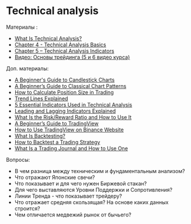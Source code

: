 # Technical analysis


Материалы : 
* [What Is Technical Analysis?](https://academy.binance.com/ru/articles/what-is-technical-analysis)
* [Chapter 4 - Technical Analysis Basics](https://academy.binance.com/en/articles/a-complete-guide-to-cryptocurrency-trading-for-beginners#what-is-a-long-position)
* [Chapter 5 – Technical Analysis Indicators](https://academy.binance.com/en/articles/a-complete-guide-to-cryptocurrency-trading-for-beginners#what-is-a-technical-analysis-indicator)
* [Видео: Основы трейдинга (5 и 6 видео курса)](https://www.youtube.com/watch?v=cWvKJBjpVw0&list=PLsJDzAldPQJSNRfN3RKEf4GDcpnDksnIP&index=5)

Доп. материалы:
* [A Beginner's Guide to Candlestick Charts](https://academy.binance.com/en/articles/a-beginners-guide-to-candlestick-charts)
* [A Beginner’s Guide to Classical Chart Patterns](https://academy.binance.com/en/articles/a-beginners-guide-to-classical-chart-patterns)
* [How to Calculate Position Size in Trading](https://academy.binance.com/en/articles/how-to-calculate-position-size-in-trading)
* [Trend Lines Explained](https://academy.binance.com/en/articles/trend-lines-explained)
* [5 Essential Indicators Used in Technical Analysis](https://academy.binance.com/en/articles/5-essential-indicators-used-in-technical-analysis)
* [Leading and Lagging Indicators Explained](https://academy.binance.com/en/articles/leading-and-lagging-indicators-explained)
* [What Is the Risk/Reward Ratio and How to Use It](https://academy.binance.com/en/articles/what-is-the-risk-reward-ratio-and-how-to-use-it)
* [A Beginner’s Guide to TradingView](https://academy.binance.com/en/articles/a-beginner-s-guide-to-tradingview)
* [How to Use TradingView on Binance Website](https://academy.binance.com/en/articles/a-beginner-s-guide-to-tradingview)
* [What Is Backtesting?](https://academy.binance.com/en/articles/what-is-backtesting)
* [How to Backtest a Trading Strategy](https://academy.binance.com/en/articles/how-to-backtest-a-trading-strategy)
* [What Is a Trading Journal and How to Use One](https://academy.binance.com/en/articles/what-is-a-trading-journal-and-how-to-use-one)

Вопросы:

* В чем разница между техническим и фундаментальным анализом?
* Что отражают Японские  свечи?
* Что показывает и для чего нужен Биржевой стакан?
* Для чего выставляются Уровни Поддержки и Сопротивления? 
* Линии Тренда - что показывает трейдеру? 
* Что отражает средняя скользящая? На основе каких данных строится? 
* Чем отличается медвежий рынок от бычьего?
